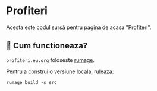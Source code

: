 # Profiteri

Acesta este codul sursă pentru pagina de acasa "Profiteri".

## :wrench: Cum functioneaza?

`profiteri.eu.org` foloseste [rumage](https://github.com/notangelmario/rumage).

Pentru a construi o versiune locala, ruleaza:

```
rumage build -s src
```
